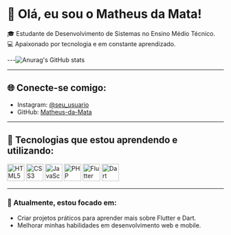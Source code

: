 # 👋 Olá, eu sou o Matheus da Mata!

🎓 Estudante de Desenvolvimento de Sistemas no Ensino Médio Técnico.  
💻 Apaixonado por tecnologia e em constante aprendizado.  

---![Anurag's GitHub stats](https://github-readme-stats.vercel.app/api?username=matheusdamata1&show_icons=true&theme=transparent)

---

## 🌐 Conecte-se comigo:
- Instagram: [@seu_usuario](https://instagram.com/seu_usuario)  
- GitHub: [Matheus-da-Mata](https://github.com/seu-usuario)  

---

## 🚀 Tecnologias que estou aprendendo e utilizando:
<div>
  <img src="https://cdn.jsdelivr.net/gh/devicons/devicon/icons/html5/html5-original.svg" width="40" alt="HTML5">
  <img src="https://cdn.jsdelivr.net/gh/devicons/devicon/icons/css3/css3-original.svg" width="40" alt="CSS3">
  <img src="https://cdn.jsdelivr.net/gh/devicons/devicon/icons/javascript/javascript-original.svg" width="40" alt="JavaScript">
  <img src="https://cdn.jsdelivr.net/gh/devicons/devicon/icons/php/php-original.svg" width="40" alt="PHP">
  <img src="https://cdn.jsdelivr.net/gh/devicons/devicon/icons/flutter/flutter-original.svg" width="40" alt="Flutter">
  <img src="https://cdn.jsdelivr.net/gh/devicons/devicon/icons/dart/dart-original.svg" width="40" alt="Dart">
</div>

---

### 🌱 Atualmente, estou focado em:
- Criar projetos práticos para aprender mais sobre Flutter e Dart.  
- Melhorar minhas habilidades em desenvolvimento web e mobile.  
